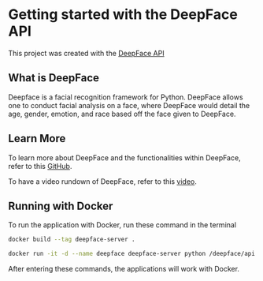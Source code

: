 # Getting started with the DeepFace API

This project was created with the [DeepFace API](https://github.com/serengil/deepface)

## What is DeepFace

Deepface is a facial recognition framework for Python. DeepFace allows one to conduct facial analysis on a face, where DeepFace would detail the age, gender, emotion, and race based off the face given to DeepFace.

## Learn More

To learn more about DeepFace and the functionalities within DeepFace, refer to this [GitHub](https://github.com/serengil/deepface).

To have a video rundown of DeepFace, refer to this [video](https://www.youtube.com/watch?v=WnUVYQP4h44&ab_channel=SefikIlkinSerengil).

## Running with Docker

To run the application with Docker, run these command in the terminal

```bash
docker build --tag deepface-server .

docker run -it -d --name deepface deepface-server python /deepface/api.py
```

After entering these commands, the applications will work with Docker.
